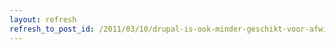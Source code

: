 ```yaml
---
layout: refresh
refresh_to_post_id: /2011/03/10/drupal-is-ook-minder-geschikt-voor-afwijkende-custom-interactie-en-functionele-ontwerpen
---
```


